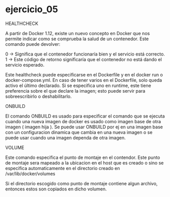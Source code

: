 # ejercicio_05

HEALTHCHECK

A partir de Docker 1.12, existe un nuevo concepto en Docker que nos permite indicar como se comprueba la salud de un contenedor. Este comando puede devolver:

0 → Significa que el contenedor funcionaría bien y el servicio está correcto.
1 → Este código de retorno significaría que el contenedor no está dando el servicio esperado.


Este healthcheck puede especificarse en el Dockerfile y en el docker run o docker-compose.yml. En caso de tener varios en el Dockerfile, solo queda activo el último declarado. Si se especifica uno en runtime, este tiene preferencia sobre el que declare la imagen; esto puede servir para sobreescribirlo o deshabilitarlo.



ONBUILD

El comando ONBUILD es usado para especificar el comando que se ejecuta cuando una nueva imagen de docker es usado como  imagen base de otra imagen ( imagen hija ). Se puede usar ONBUILD por ej en una imagen base con un configuracion dinamica que cambia en una nueva imagen o se puede usar cuando una imagen dependa de otra imagen.



VOLUME

Este comando especifica el punto de montaje en el contendor. Este punto de montaje sera mapeado a la ubicacion en el host que es creado o sino se especifica automaticamente en el directorio creado en /var/lib/docker/volumes

Si el directorio escogido como punto de montaje contiene algun archivo, entonces estos son copiados en dicho volumen. 


